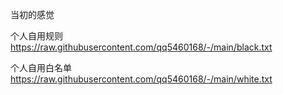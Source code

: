 
当初的感觉  

个人自用规则   https://raw.githubusercontent.com/qq5460168/-/main/black.txt

个人自用白名单 https://raw.githubusercontent.com/qq5460168/-/main/white.txt
